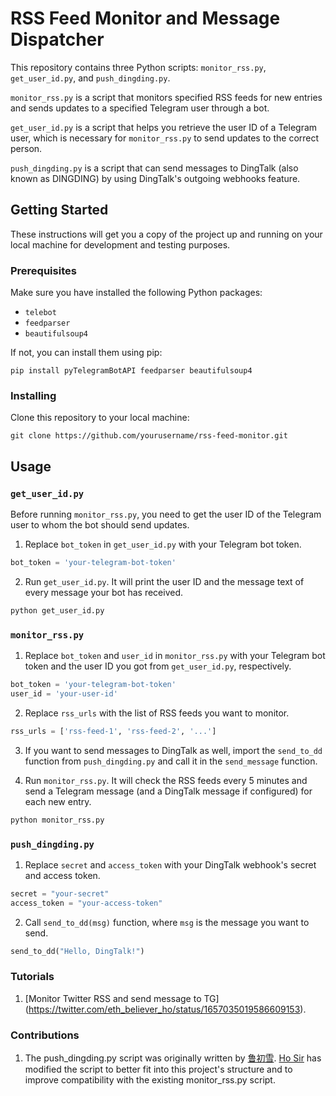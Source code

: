 # RSS Feed Monitor and Message Dispatcher

This repository contains three Python scripts: `monitor_rss.py`, `get_user_id.py`, and `push_dingding.py`. 

`monitor_rss.py` is a script that monitors specified RSS feeds for new entries and sends updates to a specified Telegram user through a bot. 

`get_user_id.py` is a script that helps you retrieve the user ID of a Telegram user, which is necessary for `monitor_rss.py` to send updates to the correct person.

`push_dingding.py` is a script that can send messages to DingTalk (also known as DINGDING) by using DingTalk's outgoing webhooks feature.

## Getting Started

These instructions will get you a copy of the project up and running on your local machine for development and testing purposes.

### Prerequisites

Make sure you have installed the following Python packages:

* `telebot`
* `feedparser`
* `beautifulsoup4`

If not, you can install them using pip:
```
pip install pyTelegramBotAPI feedparser beautifulsoup4
```

### Installing

Clone this repository to your local machine:

```
git clone https://github.com/yourusername/rss-feed-monitor.git
```

## Usage

### `get_user_id.py`

Before running `monitor_rss.py`, you need to get the user ID of the Telegram user to whom the bot should send updates. 

1. Replace `bot_token` in `get_user_id.py` with your Telegram bot token.

```python
bot_token = 'your-telegram-bot-token'
```

2. Run `get_user_id.py`. It will print the user ID and the message text of every message your bot has received. 

```bash
python get_user_id.py
```

### `monitor_rss.py`

1. Replace `bot_token` and `user_id` in `monitor_rss.py` with your Telegram bot token and the user ID you got from `get_user_id.py`, respectively.

```python
bot_token = 'your-telegram-bot-token'
user_id = 'your-user-id'
```

2. Replace `rss_urls` with the list of RSS feeds you want to monitor.

```python
rss_urls = ['rss-feed-1', 'rss-feed-2', '...']
```

3. If you want to send messages to DingTalk as well, import the `send_to_dd` function from `push_dingding.py` and call it in the `send_message` function.

4. Run `monitor_rss.py`. It will check the RSS feeds every 5 minutes and send a Telegram message (and a DingTalk message if configured) for each new entry.

```bash
python monitor_rss.py
```

### `push_dingding.py`

1. Replace `secret` and `access_token` with your DingTalk webhook's secret and access token.

```python
secret = "your-secret"
access_token = "your-access-token"
```

2. Call `send_to_dd(msg)` function, where `msg` is the message you want to send.

```python
send_to_dd("Hello, DingTalk!")
```

### Tutorials

1. [Monitor Twitter RSS and send message to TG] (https://twitter.com/eth_believer_ho/status/1657035019586609153).


### Contributions

1. The push_dingding.py script was originally written by [鲁初雪](https://twitter.com/PNajgaGihn4ALWm). [Ho Sir](https://github.com/hosir-web3) has modified the script to better fit into this project's structure and to improve compatibility with the existing monitor_rss.py script.
